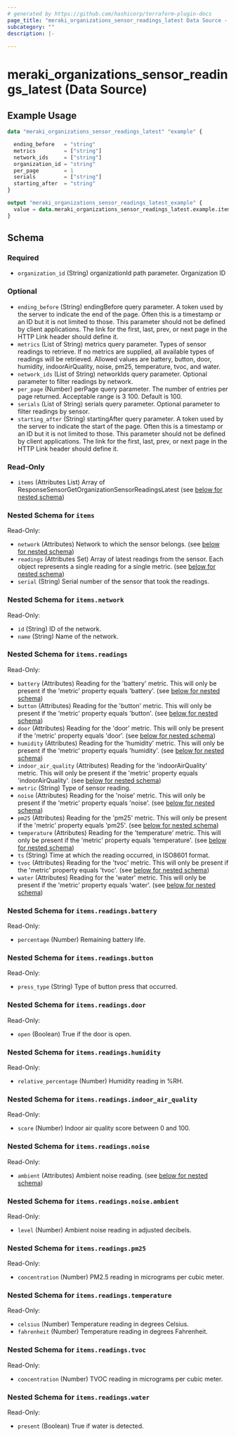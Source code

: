 ```yaml
---
# generated by https://github.com/hashicorp/terraform-plugin-docs
page_title: "meraki_organizations_sensor_readings_latest Data Source - terraform-provider-meraki"
subcategory: ""
description: |-
  
---
```


# meraki_organizations_sensor_readings_latest (Data Source)



## Example Usage

```terraform
data "meraki_organizations_sensor_readings_latest" "example" {

  ending_before   = "string"
  metrics         = ["string"]
  network_ids     = ["string"]
  organization_id = "string"
  per_page        = 1
  serials         = ["string"]
  starting_after  = "string"
}

output "meraki_organizations_sensor_readings_latest_example" {
  value = data.meraki_organizations_sensor_readings_latest.example.items
}
```

<!-- schema generated by tfplugindocs -->
## Schema

### Required

- `organization_id` (String) organizationId path parameter. Organization ID

### Optional

- `ending_before` (String) endingBefore query parameter. A token used by the server to indicate the end of the page. Often this is a timestamp or an ID but it is not limited to those. This parameter should not be defined by client applications. The link for the first, last, prev, or next page in the HTTP Link header should define it.
- `metrics` (List of String) metrics query parameter. Types of sensor readings to retrieve. If no metrics are supplied, all available types of readings will be retrieved. Allowed values are battery, button, door, humidity, indoorAirQuality, noise, pm25, temperature, tvoc, and water.
- `network_ids` (List of String) networkIds query parameter. Optional parameter to filter readings by network.
- `per_page` (Number) perPage query parameter. The number of entries per page returned. Acceptable range is 3 100. Default is 100.
- `serials` (List of String) serials query parameter. Optional parameter to filter readings by sensor.
- `starting_after` (String) startingAfter query parameter. A token used by the server to indicate the start of the page. Often this is a timestamp or an ID but it is not limited to those. This parameter should not be defined by client applications. The link for the first, last, prev, or next page in the HTTP Link header should define it.

### Read-Only

- `items` (Attributes List) Array of ResponseSensorGetOrganizationSensorReadingsLatest (see [below for nested schema](#nestedatt--items))

<a id="nestedatt--items"></a>
### Nested Schema for `items`

Read-Only:

- `network` (Attributes) Network to which the sensor belongs. (see [below for nested schema](#nestedatt--items--network))
- `readings` (Attributes Set) Array of latest readings from the sensor. Each object represents a single reading for a single metric. (see [below for nested schema](#nestedatt--items--readings))
- `serial` (String) Serial number of the sensor that took the readings.

<a id="nestedatt--items--network"></a>
### Nested Schema for `items.network`

Read-Only:

- `id` (String) ID of the network.
- `name` (String) Name of the network.


<a id="nestedatt--items--readings"></a>
### Nested Schema for `items.readings`

Read-Only:

- `battery` (Attributes) Reading for the 'battery' metric. This will only be present if the 'metric' property equals 'battery'. (see [below for nested schema](#nestedatt--items--readings--battery))
- `button` (Attributes) Reading for the 'button' metric. This will only be present if the 'metric' property equals 'button'. (see [below for nested schema](#nestedatt--items--readings--button))
- `door` (Attributes) Reading for the 'door' metric. This will only be present if the 'metric' property equals 'door'. (see [below for nested schema](#nestedatt--items--readings--door))
- `humidity` (Attributes) Reading for the 'humidity' metric. This will only be present if the 'metric' property equals 'humidity'. (see [below for nested schema](#nestedatt--items--readings--humidity))
- `indoor_air_quality` (Attributes) Reading for the 'indoorAirQuality' metric. This will only be present if the 'metric' property equals 'indoorAirQuality'. (see [below for nested schema](#nestedatt--items--readings--indoor_air_quality))
- `metric` (String) Type of sensor reading.
- `noise` (Attributes) Reading for the 'noise' metric. This will only be present if the 'metric' property equals 'noise'. (see [below for nested schema](#nestedatt--items--readings--noise))
- `pm25` (Attributes) Reading for the 'pm25' metric. This will only be present if the 'metric' property equals 'pm25'. (see [below for nested schema](#nestedatt--items--readings--pm25))
- `temperature` (Attributes) Reading for the 'temperature' metric. This will only be present if the 'metric' property equals 'temperature'. (see [below for nested schema](#nestedatt--items--readings--temperature))
- `ts` (String) Time at which the reading occurred, in ISO8601 format.
- `tvoc` (Attributes) Reading for the 'tvoc' metric. This will only be present if the 'metric' property equals 'tvoc'. (see [below for nested schema](#nestedatt--items--readings--tvoc))
- `water` (Attributes) Reading for the 'water' metric. This will only be present if the 'metric' property equals 'water'. (see [below for nested schema](#nestedatt--items--readings--water))

<a id="nestedatt--items--readings--battery"></a>
### Nested Schema for `items.readings.battery`

Read-Only:

- `percentage` (Number) Remaining battery life.


<a id="nestedatt--items--readings--button"></a>
### Nested Schema for `items.readings.button`

Read-Only:

- `press_type` (String) Type of button press that occurred.


<a id="nestedatt--items--readings--door"></a>
### Nested Schema for `items.readings.door`

Read-Only:

- `open` (Boolean) True if the door is open.


<a id="nestedatt--items--readings--humidity"></a>
### Nested Schema for `items.readings.humidity`

Read-Only:

- `relative_percentage` (Number) Humidity reading in %RH.


<a id="nestedatt--items--readings--indoor_air_quality"></a>
### Nested Schema for `items.readings.indoor_air_quality`

Read-Only:

- `score` (Number) Indoor air quality score between 0 and 100.


<a id="nestedatt--items--readings--noise"></a>
### Nested Schema for `items.readings.noise`

Read-Only:

- `ambient` (Attributes) Ambient noise reading. (see [below for nested schema](#nestedatt--items--readings--noise--ambient))

<a id="nestedatt--items--readings--noise--ambient"></a>
### Nested Schema for `items.readings.noise.ambient`

Read-Only:

- `level` (Number) Ambient noise reading in adjusted decibels.



<a id="nestedatt--items--readings--pm25"></a>
### Nested Schema for `items.readings.pm25`

Read-Only:

- `concentration` (Number) PM2.5 reading in micrograms per cubic meter.


<a id="nestedatt--items--readings--temperature"></a>
### Nested Schema for `items.readings.temperature`

Read-Only:

- `celsius` (Number) Temperature reading in degrees Celsius.
- `fahrenheit` (Number) Temperature reading in degrees Fahrenheit.


<a id="nestedatt--items--readings--tvoc"></a>
### Nested Schema for `items.readings.tvoc`

Read-Only:

- `concentration` (Number) TVOC reading in micrograms per cubic meter.


<a id="nestedatt--items--readings--water"></a>
### Nested Schema for `items.readings.water`

Read-Only:

- `present` (Boolean) True if water is detected.
